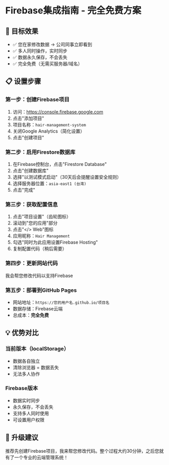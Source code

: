 # Firebase集成指南 - 完全免费方案

## 🎯 目标效果
- ✅ 您在家修改数据 → 公司同事立即看到
- ✅ 多人同时操作，实时同步
- ✅ 数据永久保存，不会丢失
- ✅ 完全免费（无需买服务器/域名）

## 📋 设置步骤

### 第一步：创建Firebase项目
1. 访问：https://console.firebase.google.com
2. 点击"添加项目"
3. 项目名称：`hair-management-system`
4. 关闭Google Analytics（简化设置）
5. 点击"创建项目"

### 第二步：启用Firestore数据库
1. 在Firebase控制台，点击"Firestore Database"
2. 点击"创建数据库"
3. 选择"以测试模式启动"（30天后会提醒设置安全规则）
4. 选择服务器位置：`asia-east1 (台湾)`
5. 点击"完成"

### 第三步：获取配置信息
1. 点击"项目设置"（齿轮图标）
2. 滚动到"您的应用"部分
3. 点击"</> Web"图标
4. 应用昵称：`Hair Management`
5. 勾选"同时为此应用设置Firebase Hosting"
6. 复制配置代码（稍后需要）

### 第四步：更新网站代码
我会帮您修改代码以支持Firebase

### 第五步：部署到GitHub Pages
- 网站地址：`https://您的用户名.github.io/项目名`
- 数据存储：Firebase云端
- 总成本：**完全免费**

## 💡 优势对比

### 当前版本（localStorage）
- 数据各自独立
- 清除浏览器 = 数据丢失
- 无法多人协作

### Firebase版本
- 数据实时同步
- 永久保存，不会丢失
- 支持多人同时使用
- 可设置用户权限

## 🚀 升级建议

推荐先创建Firebase项目，我来帮您修改代码。整个过程大约30分钟，之后您就有了一个专业的云端管理系统！ 